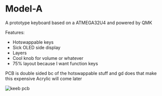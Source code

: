 # Model-A
A prototype keyboard based on a ATMEGA32U4 and powered by QMK

Features:
- Hotswappable keys
- Sick OLED side display
- Layers
- Cool knob for volume or whatever
- 75% layout because I want function keys

PCB is double sided bc of the hotswappable stuff and gd does that make this expensive
Acrylic will come later

![keeb pcb](https://i.imgur.com/0dEJPTY.png)